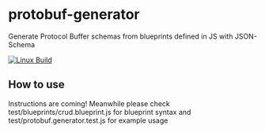 # protobuf-generator
Generate Protocol Buffer schemas from blueprints defined in JS with JSON-Schema

  [![Linux Build][travis-image]][travis-url]

## How to use

Instructions are coming! Meanwhile please check test/blueprints/crud.blueprint.js for blueprint syntax and test/protobuf.generator.test.js for example usage


[npm-image]: https://img.shields.io/npm/v/protobuf-generator.svg
[npm-url]: https://npmjs.org/package/protobuf-generator
[travis-image]: https://img.shields.io/travis/kibertoad/protobuf-generator/master.svg?label=linux
[travis-url]: https://travis-ci.org/kibertoad/protobuf-generator
